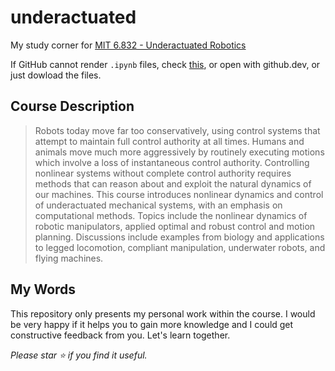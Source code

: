 # underactuated
My study corner for [MIT 6.832 - Underactuated Robotics](https://underactuated.csail.mit.edu/Spring2022/index.html)

If GitHub cannot render `.ipynb` files, check [this](https://github.com/community/community/discussions/41020), or open with github.dev, or just dowload the files.

## Course Description

> Robots today move far too conservatively, using control systems that attempt to maintain full control authority at all times. Humans and animals move much more aggressively by routinely executing motions which involve a loss of instantaneous control authority. Controlling nonlinear systems without complete control authority requires methods that can reason about and exploit the natural dynamics of our machines.
This course introduces nonlinear dynamics and control of underactuated mechanical systems, with an emphasis on computational methods. Topics include the nonlinear dynamics of robotic manipulators, applied optimal and robust control and motion planning. Discussions include examples from biology and applications to legged locomotion, compliant manipulation, underwater robots, and flying machines. 

## My Words

This repository only presents my personal work within the course. I would be very happy if it helps you to gain more knowledge and I could get constructive feedback from you. Let's learn together.

*Please star :star: if you find it useful.*
